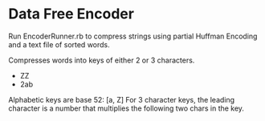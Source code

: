 # Data Free Encoder
Run EncoderRunner.rb to compress strings using partial Huffman Encoding and a text file of sorted words.

Compresses words into keys of either 2 or 3 characters.
 - ZZ
 - 2ab
 
 Alphabetic keys are base 52: [a, Z]
 For 3 character keys, the leading character is a number that multiplies the following two chars in the key.
